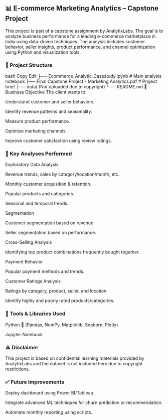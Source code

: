 ## 📊 E-commerce Marketing Analytics – Capstone Project
This project is part of a capstone assignment by AnalytixLabs. The goal is to analyze business performance for a leading e-commerce marketplace in India using data-driven techniques. The analysis includes customer behavior, seller insights, product performance, and channel optimization using Python and visualization tools.

### 📁 Project Structure
bash
Copy
Edit
├── Ecommerce_Analytic_Casestudy.ipynb  # Main analysis notebook
├── Final Capstone Project - Marketing Analytics.pdf  # Project brief
├── data/ (Not uploaded due to copyright)
└── README.md
🧾 Business Objective
The client wants to:

Understand customer and seller behaviors.

Identify revenue patterns and seasonality.

Measure product performance.

Optimize marketing channels.

Improve customer satisfaction using review ratings.

### 📌 Key Analyses Performed
Exploratory Data Analysis

Revenue trends, sales by category/location/month, etc.

Monthly customer acquisition & retention.

Popular products and categories.

Seasonal and temporal trends.

Segmentation

Customer segmentation based on revenue.

Seller segmentation based on performance.

Cross-Selling Analysis

Identifying top product combinations frequently bought together.

Payment Behavior

Popular payment methods and trends.

Customer Ratings Analysis

Ratings by category, product, seller, and location.

Identify highly and poorly rated products/categories.

### 🧪 Tools & Libraries Used
Python 🐍 (Pandas, NumPy, Matplotlib, Seaborn, Plotly)

Jupyter Notebook


### ⚠️ Disclaimer
This project is based on confidential learning materials provided by AnalytixLabs and the dataset is not included here due to copyright restrictions.

### ✅ Future Improvements
Deploy dashboard using Power BI/Tableau.

Integrate advanced ML techniques for churn prediction or recommendation.

Automate monthly reporting using scripts.

